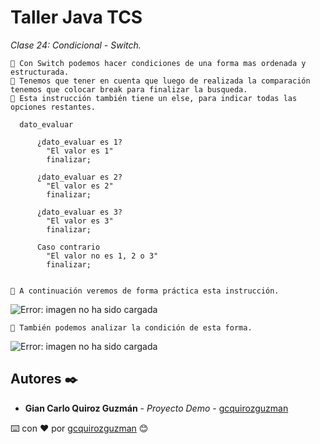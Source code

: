 # Taller Java TCS

_Clase 24: Condicional - Switch._

```
📢 Con Switch podemos hacer condiciones de una forma mas ordenada y estructurada.
📢 Tenemos que tener en cuenta que luego de realizada la comparación tenemos que colocar break para finalizar la busqueda.
📢 Esta instrucción también tiene un else, para indicar todas las opciones restantes.
```

```
  dato_evaluar
  
      ¿dato_evaluar es 1?
        "El valor es 1"
        finalizar;

      ¿dato_evaluar es 2?
        "El valor es 2"
        finalizar;

      ¿dato_evaluar es 3?
        "El valor es 3"
        finalizar;

      Caso contrario
        "El valor no es 1, 2 o 3"
        finalizar;
   
```

```
📢 A continuación veremos de forma práctica esta instrucción.
```

![Error: imagen no ha sido cargada](https://github.com/gcquirozguzman/java-tcs-202001/blob/Clase-24/imagenes/pagina_24_1.png)

```
📢 También podemos analizar la condición de esta forma.
```

![Error: imagen no ha sido cargada](https://github.com/gcquirozguzman/java-tcs-202001/blob/Clase-24/imagenes/pagina_24_2.png)

## Autores ✒️

* **Gian Carlo Quiroz Guzmán** - *Proyecto Demo* - [gcquirozguzman](https://github.com/gcquirozguzman)



⌨️ con ❤️ por [gcquirozguzman](https://github.com/gcquirozguzman) 😊
